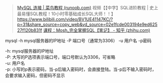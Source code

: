> [MySQL 连接 | 菜鸟教程 (runoob.com)](https://www.runoob.com/mysql/mysql-connection.html)
> 视频【【中字】SQL进阶教程 | 史上最易懂SQL教程！10小时零基础成长SQL大师！！】 https://www.bilibili.com/video/BV1UE41147KC/?p=31&share_source=copy_web&vd_source=02e1fcde003194e9ed62527f120b831f
> [课程：Mosh_完全掌握SQL【笔记】 - 知乎 (zhihu.com)](https://zhuanlan.zhihu.com/p/222865842)

mysql -h mysql服务器的IP地址 -P 端口号（通常为3306） -u 用户名 -p密码         
  
-h: mysql服务器的IP地址  
-P: 大写的P选项表示端口号，端口号默认为3306，可省略  
-u: 用户名  
-p: 小写的p表示密码，当-p后输入密码时，会直接登陆。当-p后不输入密码时，会要求输入密码，但密码不显示